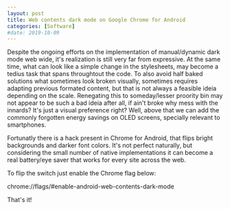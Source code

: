 ```yaml
---
layout: post
title: Web contents dark mode on Google Chrome for Android
categories: [Software]
#date: 2019-10-09
---
```


Despite the ongoing efforts on the implementation of manual/dynamic dark mode web wide, it's realization is still very far from expressive. At the same time, what can look like a simple change in the stylesheets, may become a tedius task that spans throughtout the code. To also avoid half baked solutions what sometimes look broken visually, sometimes requires adapting previous formated content, but that is not always a feasible ideia depending on the scale. Renegating this to someday/lesser proority bin may not appear to be such a bad ideia after all, if ain't broke why mess with the innards? It's just a visual preference right? Well, above that we can add the commonly forgotten energy savings on OLED screens, specially relevant to smartphones.

Fortunatly there is a hack present in Chrome for Android, that flips bright backgrounds and darker font colors. It's not perfect naturally, but considering the small number of native implementations it can become a real battery/eye saver that works for every site across the web.

To flip the switch just enable the Chrome flag below:
<p class="message">chrome://flags/#enable-android-web-contents-dark-mode</p>
That's it!
